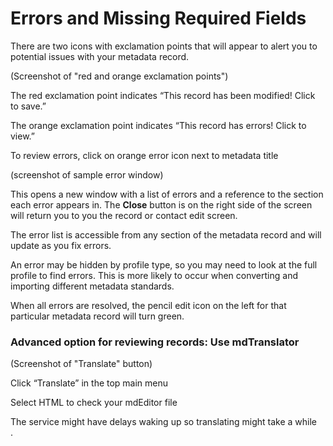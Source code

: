 # Errors and Missing Required Fields

There are two icons with exclamation points that will appear to alert you to potential issues with your metadata record.

\(Screenshot of "red and orange exclamation points"\)

The red exclamation point indicates “This record has been modified! Click to save.”

The orange exclamation point indicates “This record has errors! Click to view.”

To review errors, click on orange error icon next to metadata title  
  
\(screenshot of sample error window\)

This opens a new window with a list of errors and a reference to the section each error appears in. The **Close** button is on the right side of the screen will return you to you the record or contact edit screen.

The error list is accessible from any section of the metadata record and will update as you fix errors.

An error may be hidden by profile type, so you may need to look at the full profile to find errors.  This is more likely to occur when converting and importing different metadata standards.

When all errors are resolved, the pencil edit icon on the left for that particular metadata record will turn green.

### Advanced option for reviewing records:  Use mdTranslator

\(Screenshot of "Translate" button\)

Click “Translate” in the top main menu

Select HTML to check your mdEditor file

The service might have delays waking up so translating might take a while  
.

